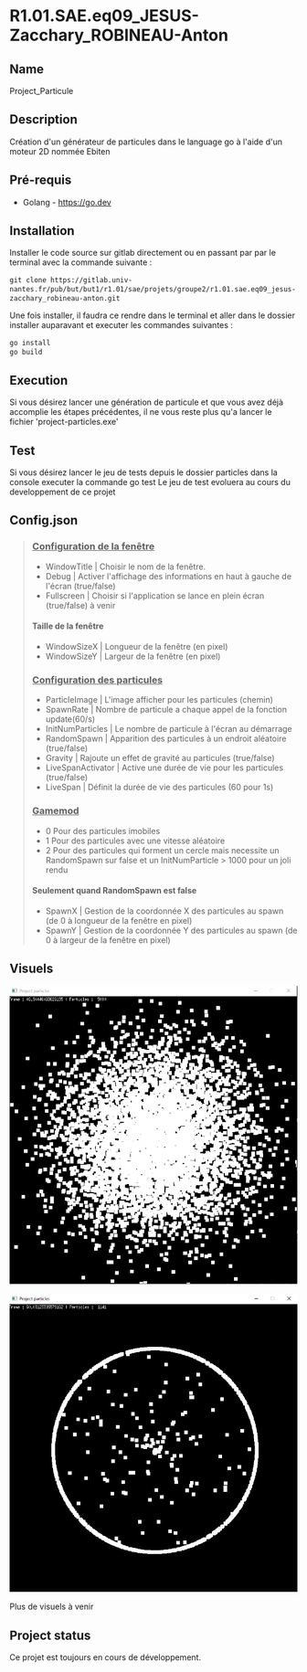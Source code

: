 # R1.01.SAE.eq09_JESUS-Zacchary_ROBINEAU-Anton

## Name
Project_Particule

## Description
Création d'un générateur de particules dans le language go à l'aide d'un moteur 2D nommée Ebiten

## Pré-requis
- Golang - https://go.dev

## Installation
Installer le code source sur gitlab directement ou en passant par par le terminal avec la commande suivante :<br>
```
git clone https://gitlab.univ-nantes.fr/pub/but/but1/r1.01/sae/projets/groupe2/r1.01.sae.eq09_jesus-zacchary_robineau-anton.git
```
Une fois installer, il faudra ce rendre dans le terminal et aller dans le dossier installer auparavant et executer les commandes suivantes :
```
go install
go build
```

## Execution

 Si vous désirez lancer une génération de particule et que vous avez déjà accomplie les étapes précédentes, il ne vous reste plus qu'a lancer le fichier 'project-particles.exe'

## Test 

 Si vous désirez lancer le jeu de tests depuis le dossier particles dans la console executer la commande go test
 Le jeu de test evoluera au cours du developpement de ce projet 


## Config.json
> ### <ins>Configuration de la fenêtre</ins>
> - WindowTitle | Choisir le nom de la fenêtre.
> - Debug | Activer l'affichage des informations en haut à gauche de l'écran (true/false)
> - Fullscreen | Choisir si l'application se lance en plein écran (true/false) à venir
> #### Taille de la fenêtre
> - WindowSizeX | Longueur de la fenêtre (en pixel)
> - WindowSizeY | Largeur de la fenêtre (en pixel)
> ### <ins>Configuration des particules</ins>
> - ParticleImage | L'image afficher pour les particules (chemin)
> - SpawnRate | Nombre de particule a chaque appel de la fonction update(60/s)
> - InitNumParticles | Le nombre de particule à l'écran au démarrage
> - RandomSpawn | Apparition des particules à un endroit aléatoire (true/false)
> - Gravity | Rajoute un effet de gravité au particules (true/false)
> - LiveSpanActivator | Active une durée de vie pour les particules (true/false)
> - LiveSpan | Définit la durée de vie des particules (60 pour 1s)
> ### <ins>Gamemod</ins>
> - 0 Pour des particules imobiles
> - 1 Pour des particules avec une vitesse aléatoire 
> - 2 Pour des particules qui forment un cercle mais necessite un RandomSpawn sur false et un InitNumParticle > 1000 pour un joli rendu 
> #### Seulement quand RandomSpawn est false
> - SpawnX | Gestion de la coordonnée X des particules au spawn (de 0 à longueur de la fenêtre en pixel)
> - SpawnY | Gestion de la coordonnée Y des particules au spawn (de 0 à largeur de la fenêtre en pixel)

## Visuels

![](/Projet_Particule/assets/screen1.png)

![](/Projet_Particule/assets/screen2.png)

Plus de visuels à venir

## Project status
Ce projet est toujours en cours de développement.